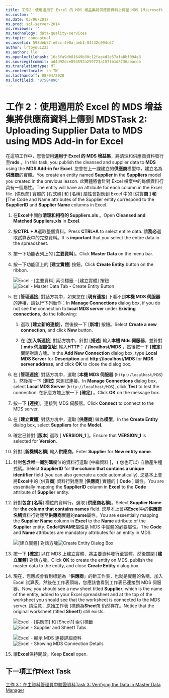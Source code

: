 ```yaml
---
title: 工作2：使用適用于 Excel 的 MDS 增益集將供應商資料上傳至 MDS |Microsoft Docs
ms.custom: ''
ms.date: 03/06/2017
ms.prod: sql-server-2014
ms.reviewer: ''
ms.technology: data-quality-services
ms.topic: conceptual
ms.assetid: 598deb57-e0cc-4e0a-aeb1-94432c094c67
author: lrtoyou1223
ms.author: lle
ms.openlocfilehash: 16c5fa9db81649b30c12fae4d2e57afa8bf094e8
ms.sourcegitcommit: ad4d92dce894592a259721a1571b1d8736abacdb
ms.translationtype: MT
ms.contentlocale: zh-TW
ms.lasthandoff: 08/04/2020
ms.locfileid: "87584896"
---
```

# <a name="task-2-uploading-supplier-data-to-mds-using-mds-add-in-for-excel"></a><span data-ttu-id="faff1-102">工作 2：使用適用於 Excel 的 MDS 增益集將供應商資料上傳到 MDS</span><span class="sxs-lookup"><span data-stu-id="faff1-102">Task 2: Uploading Supplier Data to MDS using MDS Add-in for Excel</span></span>
  <span data-ttu-id="faff1-103">在這項工作中，您會使用**適用于 Excel 的 MDS 增益集**，將清理和供應商資料發行至**mds** 。</span><span class="sxs-lookup"><span data-stu-id="faff1-103">In this task, you publish the cleansed and supplier data to **MDS** using the **MDS Add-in for Excel**.</span></span> <span data-ttu-id="faff1-104">您會在上一課建立的**供應商**模型中，建立名為**供應商**的實體。</span><span class="sxs-lookup"><span data-stu-id="faff1-104">You create an entity named **Supplier** in the **Suppliers** model you created in the previous lesson.</span></span> <span data-ttu-id="faff1-105">此實體將會針對 Excel 檔案中的每個資料行具有一個屬性。</span><span class="sxs-lookup"><span data-stu-id="faff1-105">The entity will have an attribute for each column in the Excel file.</span></span> <span data-ttu-id="faff1-106">[供應商] 實體的 [程式碼] 和 [名稱] 屬性會對應到 Excel 中的 [供貨**商** **] 和 [**</span><span class="sxs-lookup"><span data-stu-id="faff1-106">The Code and Name attributes of the Supplier entity correspond to the **SupplierID** and **Supplier Name** columns in Excel.</span></span>  
  
1.  <span data-ttu-id="faff1-107">在**Excel**中開啟**清理和相符的 Suppliers.xls** 。</span><span class="sxs-lookup"><span data-stu-id="faff1-107">Open **Cleansed and Matched Suppliers.xls** in **Excel**.</span></span>  
  
2.  <span data-ttu-id="faff1-108">按**CTRL + A**選取整個資料。</span><span class="sxs-lookup"><span data-stu-id="faff1-108">Press **CTRL+A** to select entire data.</span></span> <span data-ttu-id="faff1-109">請**務必**選取試算表中的完整資料。</span><span class="sxs-lookup"><span data-stu-id="faff1-109">It is **important** that you select the entire data in the spreadsheet.</span></span>  
  
3.  <span data-ttu-id="faff1-110">按一下功能表列上的 [**主要資料**]。</span><span class="sxs-lookup"><span data-stu-id="faff1-110">Click **Master Data** on the menu bar.</span></span>  
  
4.  <span data-ttu-id="faff1-111">按一下功能區上的 [**建立實體**] 按鈕。</span><span class="sxs-lookup"><span data-stu-id="faff1-111">Click **Create Entity** button on the ribbon.</span></span>  
  
     <span data-ttu-id="faff1-112">![Excel - [主要資料] 索引標籤 - [建立實體] 按鈕](../../2014/tutorials/media/et-ulingsdtomdsusingmdsaddinforexcel-01.jpg "Excel - [主要資料] 索引標籤 - [建立實體] 按鈕")</span><span class="sxs-lookup"><span data-stu-id="faff1-112">![Excel - Master Data Tab - Create Entity Button](../../2014/tutorials/media/et-ulingsdtomdsusingmdsaddinforexcel-01.jpg "Excel - Master Data Tab - Create Entity Button")</span></span>  
  
5.  <span data-ttu-id="faff1-113">在 [**管理連接**] 對話方塊中，如果您在 [**現有連接**] 下看不到**本機 MDS 伺服器**的連接，請執行下列動作：</span><span class="sxs-lookup"><span data-stu-id="faff1-113">In **Manage Connections** dialog box, if you do not see the connection to **local MDS server** under **Existing connections**, do the following:</span></span>  
  
    1.  <span data-ttu-id="faff1-114">選取 [**建立新的連接**]，然後按一下 [**新增**] 按鈕。</span><span class="sxs-lookup"><span data-stu-id="faff1-114">Select **Create a new connection**, and click **New** button.</span></span>  
  
    2.  <span data-ttu-id="faff1-115">在 [**加入新連接**] 對話方塊中，針對 [**描述**] 輸入**本機 Mds 伺服器**，並針對 [ **mds 伺服器位址**] 輸入**HTTP： \/ /localhost/MDS** ，然後按一下 **[確定**] 關閉對話方塊。</span><span class="sxs-lookup"><span data-stu-id="faff1-115">In the **Add New Connection** dialog box, type **Local MDS Server** for **Description** and **http:\//localhost/MDS** for **MDS server address**, and click **OK** to close the dialog box.</span></span>  
  
6.  <span data-ttu-id="faff1-116">在 [**管理連接**] 對話方塊中，選取 [**本機 MDS 伺服器** (`http://localhost/MDS`) ]，然後按一下 [**測試**] 來測試連接。</span><span class="sxs-lookup"><span data-stu-id="faff1-116">In **Manage Connections** dialog box, select **Local MDS Server** (`http://localhost/MDS`), click **Test** to test the connection.</span></span> <span data-ttu-id="faff1-117">在訊息方塊上按一下 **[確定]** 。</span><span class="sxs-lookup"><span data-stu-id="faff1-117">Click **OK** on the message box.</span></span>  
  
7.  <span data-ttu-id="faff1-118">按一下 **[連接**]，連接到 MDS 伺服器。</span><span class="sxs-lookup"><span data-stu-id="faff1-118">Click **Connect** to connect to the MDS server.</span></span>  
  
8.  <span data-ttu-id="faff1-119">在 [**建立實體**] 對話方塊中，選取 [**供應商**] 做為**模型**。</span><span class="sxs-lookup"><span data-stu-id="faff1-119">In the **Create Entity** dialog box, select **Suppliers** for the **Model**.</span></span>  
  
9. <span data-ttu-id="faff1-120">確定已針對 [**版本**] 選取 [ **VERSION_1** ]。</span><span class="sxs-lookup"><span data-stu-id="faff1-120">Ensure that **VERSION_1** is selected for **Version**.</span></span>  
  
10. <span data-ttu-id="faff1-121">針對 [**新機構名稱**] 輸入**供應商**。</span><span class="sxs-lookup"><span data-stu-id="faff1-121">Enter **Supplier** for **New entity name**.</span></span>  
  
11. <span data-ttu-id="faff1-122">針對**包含唯一識別碼**欄位的資料行選取 [中繼資料 **]， (** 您也可以) 自動產生程式碼。</span><span class="sxs-lookup"><span data-stu-id="faff1-122">Select **SupplierID** for **the column that contains a unique identifier** field (you can also generate a code automatically).</span></span> <span data-ttu-id="faff1-123">您基本上會將**Excel**中的 [供貨**商**] 資料行對應至 [**供應商**] 實體的 [ **Code** ] 屬性。</span><span class="sxs-lookup"><span data-stu-id="faff1-123">You are essentially mapping the **SupplierID** column in **Excel** to the **Code** attribute of **Supplier** entity.</span></span>  
  
12. <span data-ttu-id="faff1-124">針對**包含 [名稱**] 欄位的資料行，選取 [**供應商名稱**]。</span><span class="sxs-lookup"><span data-stu-id="faff1-124">Select **Supplier Name** for **the column that contains names** field.</span></span> <span data-ttu-id="faff1-125">您基本上會將**Excel**中的**供應商名稱**資料行對應至**供應商**實體的**name**屬性。</span><span class="sxs-lookup"><span data-stu-id="faff1-125">You are essentially mapping the **Supplier Name** column in **Excel** to the **Name** attribute of the **Supplier** entity.</span></span> <span data-ttu-id="faff1-126">**Code**和**NAME**屬性是 MDS 中實體的必要屬性。</span><span class="sxs-lookup"><span data-stu-id="faff1-126">The **Code** and **Name** attributes are mandatory attributes for an entity in MDS.</span></span>  
  
     <span data-ttu-id="faff1-127">![[建立實體] 對話方塊](../../2014/tutorials/media/et-ulingsdtomdsusingmdsaddinforexcel-02.jpg "[建立實體] 對話方塊")</span><span class="sxs-lookup"><span data-stu-id="faff1-127">![Create Entity Dialog Box](../../2014/tutorials/media/et-ulingsdtomdsusingmdsaddinforexcel-02.jpg "Create Entity Dialog Box")</span></span>  
  
13. <span data-ttu-id="faff1-128">按一下 **[確定]** 以在 MDS 上建立實體、將主要資料發行至實體，然後關閉 [**建立實體**] 對話方塊。</span><span class="sxs-lookup"><span data-stu-id="faff1-128">Click **OK** to create the entity on MDS, publish the master data to the entity, and close **Create Entity** dialog box.</span></span>  
  
14. <span data-ttu-id="faff1-129">現在，您應該會看到標題為「**供應商**」的新工作表，也就是實體的名稱，加入 Excel 試算表，然後在工作表頂端，您應該會看到工作表已連接到 MDS 伺服器。</span><span class="sxs-lookup"><span data-stu-id="faff1-129">Now, you should see a new sheet titled **Supplier**, which is the name of the entity, added to your Excel spreadsheet and at the top of the worksheet you should see that the worksheet is connected to the MDS server.</span></span> <span data-ttu-id="faff1-130">請注意，原始工作表 (標題為**Sheet1**) 仍然存在。</span><span class="sxs-lookup"><span data-stu-id="faff1-130">Notice that the original worksheet (titled **Sheet1**) still exists.</span></span>  
  
     <span data-ttu-id="faff1-131">![Excel - [供應商] 和 [Sheet1] 索引標籤](../../2014/tutorials/media/et-ulingsdtomdsusingmdsaddinforexcel-03.jpg "Excel - [供應商] 和 [Sheet1] 索引標籤")</span><span class="sxs-lookup"><span data-stu-id="faff1-131">![Excel - Supplier and Sheet1 Tabs](../../2014/tutorials/media/et-ulingsdtomdsusingmdsaddinforexcel-03.jpg "Excel - Supplier and Sheet1 Tabs")</span></span>  
  
     <span data-ttu-id="faff1-132">![Excel - 顯示 MDS 連接詳細資料](../../2014/tutorials/media/et-ulingsdtomdsusingmdsaddinforexcel-04.jpg "Excel - 顯示 MDS 連接詳細資料")</span><span class="sxs-lookup"><span data-stu-id="faff1-132">![Excel - Showing MDS Connection Details](../../2014/tutorials/media/et-ulingsdtomdsusingmdsaddinforexcel-04.jpg "Excel - Showing MDS Connection Details")</span></span>  
  
15. <span data-ttu-id="faff1-133">讓**Excel**保持開啟。</span><span class="sxs-lookup"><span data-stu-id="faff1-133">Keep **Excel** open.</span></span>  
  
## <a name="next-task"></a><span data-ttu-id="faff1-134">下一項工作</span><span class="sxs-lookup"><span data-stu-id="faff1-134">Next Task</span></span>  
 [<span data-ttu-id="faff1-135">工作 3：在主資料管理員中驗證資料</span><span class="sxs-lookup"><span data-stu-id="faff1-135">Task 3: Verifying the Data in Master Data Manager</span></span>](../../2014/tutorials/task-3-verifying-the-data-in-master-data-manager.md)  
  
  
